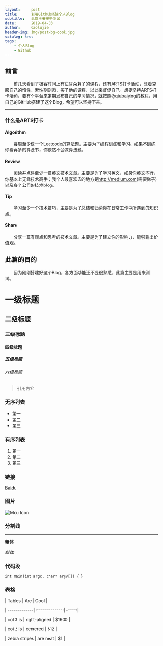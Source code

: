 ```yaml
---
layout:     post
title:      利用Github搭建个人Blog
subtitle:   此篇主要用于测试
date:       2019-04-03
author:     Gaolujie
header-img: img/post-bg-cook.jpg
catalog: true
tags:
    - 个人Blog
    - Github
---
```


## 前言

&emsp;&emsp;前几天看到了极客时间上有左耳朵耗子的课程，还有ARTS打卡活动，想着克服自己的惰性，索性割割肉，买了他的课程，以此来督促自己。想要坚持ARTS打卡活动，要有个平台来定期发布自己的学习情况，就按照@[qiubaiying](http://qiubaiying.top/)的[教程](https://www.jianshu.com/p/e68fba58f75c)，用自己的GitHub搭建了这个Blog，希望可以坚持下来。

***

### 什么是ARTS打卡

#### Algorithm

&emsp;&emsp;每周至少做一个Leetcode的算法题。主要为了编程训练和学习。如果不训练你看再多的算法书，你依然不会做算法题。

#### Review

&emsp;&emsp;阅读并点评至少一篇英文技术文章。主要是为了学习英文，如果你英文不行，你基本上无缘技术高手；我个人最喜欢去的地方是<http://medium.com>(需要梯子)以及各个公司的技术blog。

#### Tip

&emsp;&emsp;学习至少一个技术技巧，主要是为了总结和归纳你在日常工作中所遇到的知识点。

#### Share

&emsp;&emsp;分享一篇有观点和思考的技术文章。主要是为了建立你的影响力，能够输出价值观。

## 此篇的目的

&emsp;&emsp;因为刚刚搭建好这个Blog，各方面功能还不是很熟悉，此篇主要是用来测试。

# 一级标题
## 二级标题
### 三级标题
#### 四级标题
##### 五级标题
###### 六级标题

> 引用内容

### 无序列表

- 第一
- 第二
- 第三

### 有序列表

1. 第一
2. 第二
3. 第三

### 链接

[Baidu](http://baidu.com)

### 图片

![Mou Icon](http://mouapp.com/Mou_128.png)


### 分割线

***

**粗体**

*斜体*

### 代码段

`int main(int argc, char* argv[])
{
}`


### 表格

| Tables        | Are           | Cool  |

	
| ------------- |:-------------:| -----:|

	
| col 3 is      | right-aligned | $1600 |

	
| col 2 is      | centered      |   $12 |

	
| zebra stripes | are neat      |    $1 |